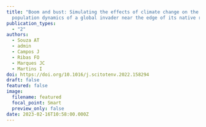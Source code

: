 ```yaml
---
title: "Boom and bust: Simulating the effects of climate change on the
  population dynamics of a global invader near the edge of its native range"
publication_types:
  - "2"
authors:
  - Souza AT
  - admin
  - Campos J
  - Ribas FO
  - Marques JC
  - Martins I
doi: https://doi.org/10.1016/j.scitotenv.2022.158294
draft: false
featured: false
image:
  filename: featured
  focal_point: Smart
  preview_only: false
date: 2023-02-16T10:58:00.000Z
---
```

